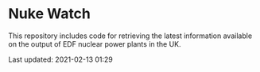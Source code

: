 # Nuke Watch

This repository includes code for retrieving the latest information available on the output of EDF nuclear power plants in the UK.

Last updated: 2021-02-13 01:29